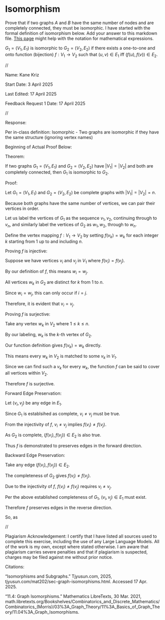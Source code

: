 # Isomorphism

Prove that if two graphs $A$ and $B$ have the same number of nodes and are
completely connected, they must be isomorphic. I have started with the formal
definition of isomorphism below. Add your answer to this markdown file. [This
page](https://docs.github.com/en/get-started/writing-on-github/working-with-advanced-formatting/writing-mathematical-expressions)
might help with the notation for mathematical expressions.

$G_1=(V_1 , E_1)$ is isomorphic to $G_2 = (V_2, E_2)$ if there exists a
one-to-one and onto function (bijection) $f: V_1 \rightarrow V_2$ such that $(u,v)
\in E_1$ iff $(f(u),f(v)) \in E_2$.



//



Name: Kane Kriz

Start Date: 3 April 2025

Last Edited: 17 April 2025

Feedback Request 1 Date: 17 April 2025



//



Response: 

Per in-class definition: Isomorphic - Two graphs are isomorphic if they have the same structure (ignoring vertex names)


Beginning of Actual Proof Below:

Theorem: 

If two graphs $G_1=(V_1, E_1)$ and $G_2=(V_2, E_2)$ have $|V_1| = |V_2|$ and both are completely connected, then $G_1$ is isomorphic to $G_2$.


Proof:

Let $G_1=(V_1,E_1)$ and $G_2=(V_2,E_2)$ be complete graphs with $|V_1|=|V_2|=n$.


Because both graphs have the same number of vertices, we can pair their vertices in order. 

Let us label the vertices of $G_1$ as the sequence $v_1, v_2,$ continuing through to $v_n$, and similarly label the vertices of $G_2$ as $w_1, w_2,$ through to $w_n$.

Define the vertex mapping $f:V_1\rightarrow V_2$ by setting $f(v_k) = w_k$ for each integer $k$ starting from 1 up to and including $n$.


Proving $f$ is injective:

Suppose we have vertices $v_i$ and $v_j$ in $V_1$ where $f(v_i) = f(v_j)$.  

By our definition of $f$, this means $w_i = w_j$.  

All vertices $w_k$ in $G_2$ are distinct for $k$ from 1 to $n$. 

Since $w_i = w_j$, this can only occur if $i = j$.  

Therefore, it is evident that $v_i = v_j$.


Proving $f$ is surjective:

Take any vertex $w_k$ in $V_2$ where $1 \leq k \leq n$.  

By our labeling, $w_k$ is the $k$-th vertex of $G_2$.  

Our function definition gives $f(v_k) = w_k$ directly.  

This means every $w_k$ in $V_2$ is matched to some $v_k$ in $V_1$.  

Since we can find such a $v_k$ for every $w_k$, the function $f$ can be said to cover all vertices within $V_2$.  

Therefore $f$ is surjective.


Forward Edge Preservation:

Let $(v_i, v_j)$ be any edge in $E_1$.  

Since $G_1$ is establsihed as complete, $v_i \neq v_j$ must be true.  

From the injectivity of $f$,  $v_i \neq v_j$ implies $f(v_i) \neq f(v_j)$.  

As $G_2$ is complete, $(f(v_i), f(v_j)) \in E_2$ is also true.  

Thus $f$ is demonstrated to preserves edges in the forward direction.


Backward Edge Preservation:

Take any edge $(f(v_i), f(v_j)) \in E_2$.  

The completeness of $G_2$ gives $f(v_i) \neq f(v_j)$.  

Due to the injectivity of $f$, $f(v_i) \neq f(v_j)$ requires $v_i \neq v_j$.  

Per the above established completeness of $G_1$, $(v_i, v_j) \in E_1$ must exist.  

Therefore $f$ preserves edges in the reverse direction.


So, as


//



Plagiarism Acknowledgement: I certify that I have listed all sources used to complete this exercise, including the use of any Large Language Models. All of the work is my own, except where stated otherwise. I am aware that plagiarism carries severe penalties and that if plagiarism is suspected, charges may be filed against me without prior notice.


Citations:

“Isomorphisms and Subgraphs.” Tjyusun.com, 2025, tjyusun.com/mat202/sec-graph-isomorphisms.html. Accessed 17 Apr. 2025.

“11.4: Graph Isomorphisms.” Mathematics LibreTexts, 30 Mar. 2021, math.libretexts.org/Bookshelves/Combinatorics_and_Discrete_Mathematics/Combinatorics_(Morris)/03%3A_Graph_Theory/11%3A_Basics_of_Graph_Theory/11.04%3A_Graph_Isomorphisms.
